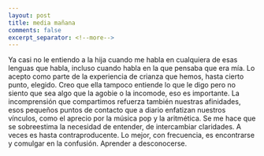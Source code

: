 ```yaml
--- 
layout: post 
title: media mañana 
comments: false 
excerpt_separator: <!--more--> 
--- 
```


Ya casi no le entiendo a la hija cuando me habla en cualquiera de esas lenguas que habla, incluso cuando habla en la que pensaba que era mía. Lo acepto como parte de la experiencia de crianza que hemos, hasta cierto punto, elegido. Creo que ella tampoco entiende lo que le digo pero no siento que sea algo que la agobie o la incomode, eso es importante. La incomprensión que compartimos refuerza también nuestras afinidades, esos pequeños puntos de contacto que a diario enfatizan nuestros vínculos, como el aprecio por la música pop y la aritmética. Se me hace que se sobreestima la necesidad de entender, de intercambiar claridades. A veces es hasta contraproducente. Lo mejor, con frecuencia, es encontrarse y comulgar en la confusión. Aprender a desconocerse. 
